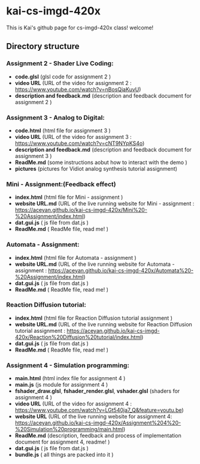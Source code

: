 # kai-cs-imgd-420x
This is Kai's github page for cs-imgd-420x class! welcome!

## Directory structure
### Assignment 2 - Shader Live Coding:
- **code.glsl** (glsl code for assignment 2 )
- **video URL** (URL of the video for assignment 2 : https://www.youtube.com/watch?v=nBosQjaKuvU)
- **description and feedback.md** (description and feedback document for assignment 2 )

### Assignment 3 - Analog to Digital:
- **code.html** (html file for assignment 3 )
- **video URL** (URL of the video for assignment 3 : https://www.youtube.com/watch?v=cNT9NYpKS4o)
- **description and feedback.md** (description and feedback document for assignment 3 )
- **ReadMe.md** (some instructions aobut how to interact with the demo )
- **pictures** (pictures for  Vidiot analog synthesis tutorial assignment)

### Mini - Assignment:(Feedback effect)
- **index.html** (html file for Mini - assignment )
- **website URL.md** (URL of the live running website for Mini - assignment : https://aceyan.github.io/kai-cs-imgd-420x/Mini%20-%20Assignment/index.html)
- **dat.gui.js** ( js file from dat.js )
- **ReadMe.md** ( ReadMe file, read me! )

### Automata - Assignment:
- **index.html** (html file for Automata - assignment )
- **website URL.md** (URL of the live running website for Automata - assignment : https://aceyan.github.io/kai-cs-imgd-420x/Automata%20-%20Assignment/index.html)
- **dat.gui.js** ( js file from dat.js )
- **ReadMe.md** ( ReadMe file, read me! )

### Reaction Diffusion tutorial:
- **index.html** (html file for Reaction Diffusion tutorial assignment )
- **website URL.md** (URL of the live running website for Reaction Diffusion tutorial assignment : https://aceyan.github.io/kai-cs-imgd-420x/Reaction%20Diffusion%20tutorial/index.html)
- **dat.gui.js** ( js file from dat.js )
- **ReadMe.md** ( ReadMe file, read me! )

### Assignment 4 - Simulation programming:
- **main.html** (html index file for assignment 4 )
- **main.js** (js module for assignment 4 )
- **fshader_draw.glsl**, **fshader_render.glsl**, **vshader.glsl** (shaders for assignment 4 )
- **video URL** (URL of the video for assignment 4 : https://www.youtube.com/watch?v=LGt540ja7_Q&feature=youtu.be)
- **website URL** (URL of the live running website for assignment 4: https://aceyan.github.io/kai-cs-imgd-420x/Assignment%204%20-%20Simulation%20programming/main.html)
- **ReadMe.md** (description, feedback and process of implementation document for assignment 4, readme! )
- **dat.gui.js** ( js file from dat.js )
- **bundle.js** ( all things are packed into it )
